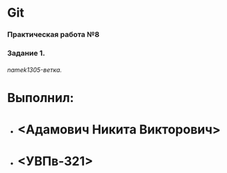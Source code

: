 # Git
### Практическая работа №8
### Задание 1.
###### namek1305-ветка.
###### <namek1305>
# Выполнил:
* # <Адамович Никита Викторович>
* # <УВПв-321>